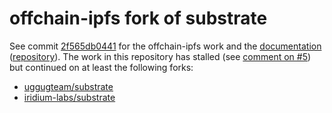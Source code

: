 # offchain-ipfs fork of substrate

See commit [2f565db0441] for the offchain-ipfs work and the [documentation][book] ([repository][book-repo]).
The work in this repository has stalled (see [comment on #5]) but continued on at least the following forks:

- [uggugteam/substrate](https://github.com/uddugteam/substrate/tree/offchain_ipfs)
- [iridium-labs/substrate](https://github.com/iridium-labs/substrate/tree/offchain_ipfs_v3)

[2f565db0441]: https://github.com/rs-ipfs/substrate/commit/2f565db044133cacfdfc166ca9b96594644e34e9
[book]: https://rs-ipfs.github.io/offchain-ipfs-manual/
[book-repo]: https://github.com/rs-ipfs/offchain-ipfs-manual
[comment on #5]: https://github.com/rs-ipfs/substrate/pull/5#issuecomment-956168803
